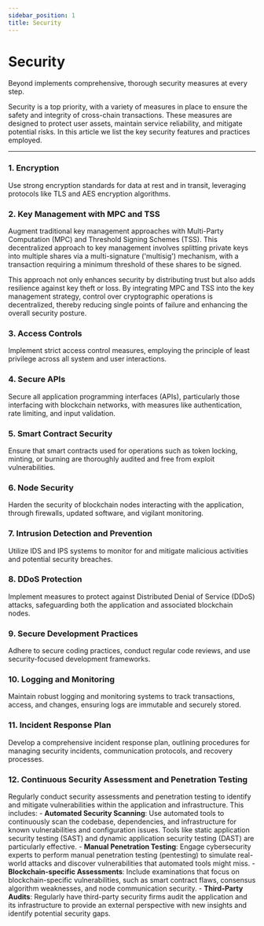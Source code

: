 ```yaml
---
sidebar_position: 1
title: Security
---
```


# Security

Beyond implements comprehensive, thorough security measures at every step.

Security is a top priority, with a variety of measures in place to ensure the safety and integrity of cross-chain transactions. These measures are designed to protect user assets, maintain service reliability, and mitigate potential risks. In this article we list the key security features and practices employed.

---

### 1. Encryption

Use strong encryption standards for data at rest and in transit, leveraging protocols like TLS and AES encryption algorithms.

### 2. Key Management with MPC and TSS

Augment traditional key management approaches with Multi-Party Computation (MPC) and Threshold Signing Schemes (TSS). This decentralized approach to key management involves splitting private keys into multiple shares via a multi-signature ('multisig') mechanism, with a transaction requiring a minimum threshold of these shares to be signed.

This approach not only enhances security by distributing trust but also adds resilience against key theft or loss. By integrating MPC and TSS into the key management strategy, control over cryptographic operations is decentralized, thereby reducing single points of failure and enhancing the overall security posture.

### 3. Access Controls

Implement strict access control measures, employing the principle of least privilege across all system and user interactions.

### 4. Secure APIs

Secure all application programming interfaces (APIs), particularly those interfacing with blockchain networks, with measures like authentication, rate limiting, and input validation.

### 5. Smart Contract Security

Ensure that smart contracts used for operations such as token locking, minting, or burning are thoroughly audited and free from exploit vulnerabilities.

### 6. Node Security

Harden the security of blockchain nodes interacting with the application, through firewalls, updated software, and vigilant monitoring.

### 7. Intrusion Detection and Prevention

Utilize IDS and IPS systems to monitor for and mitigate malicious activities and potential security breaches.

### 8. DDoS Protection

Implement measures to protect against Distributed Denial of Service (DDoS) attacks, safeguarding both the application and associated blockchain nodes.

### 9. Secure Development Practices

Adhere to secure coding practices, conduct regular code reviews, and use security-focused development frameworks.

### 10. Logging and Monitoring

Maintain robust logging and monitoring systems to track transactions, access, and changes, ensuring logs are immutable and securely stored.

### 11. Incident Response Plan

Develop a comprehensive incident response plan, outlining procedures for managing security incidents, communication protocols, and recovery processes.

### 12. Continuous Security Assessment and Penetration Testing

Regularly conduct security assessments and penetration testing to identify and mitigate vulnerabilities within the application and infrastructure. This includes:
    - **Automated Security Scanning**: Use automated tools to continuously scan the codebase, dependencies, and infrastructure for known vulnerabilities and configuration issues. Tools like static application security testing (SAST) and dynamic application security testing (DAST) are particularly effective.
    - **Manual Penetration Testing**: Engage cybersecurity experts to perform manual penetration testing (pentesting) to simulate real-world attacks and discover vulnerabilities that automated tools might miss.
    - **Blockchain-specific Assessments**: Include examinations that focus on blockchain-specific vulnerabilities, such as smart contract flaws, consensus algorithm weaknesses, and node communication security.
    - **Third-Party Audits**: Regularly have third-party security firms audit the application and its infrastructure to provide an external perspective with new insights and identify potential security gaps.

<!-- ### 13. Compliance and Legal

Ensure the protocol complies with relevant legal and regulatory standards, considering both data protection and cryptocurrency-specific regulations. -->
